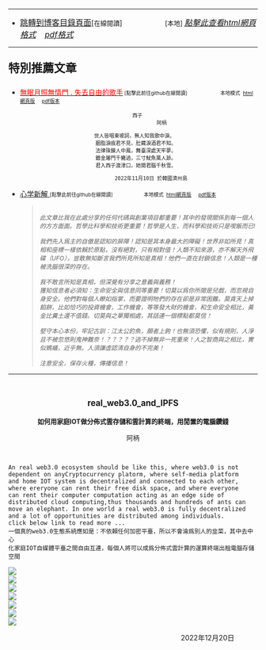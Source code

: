 ****
- [<font size=3>跳轉到博客目錄頁面</font>](../../tableOfContent.md)[<font size=2>在線閱讀</font>]&nbsp;&nbsp; &nbsp; &nbsp; &nbsp; &nbsp; &nbsp; &nbsp; &nbsp; &nbsp;&nbsp; &nbsp;  <font size=2> [本地] </font><font size=3>[*_點擊此查看html網頁格式_*](../../tableOfContent.html)&nbsp; &nbsp; [*_pdf格式_*](../../tableOfContent.md.pdf)</font>
****
### <p style="font-size: 23px; font-weight:900;">特別推薦文章</p>

- [<font color=red>無眠月照無情門 . 失去自由的歌手</font>](https://github.com/brianwchh/worldofheart/blob/main/md_and_html/%E7%84%A1%E7%9C%A0%E6%9C%88%E7%85%A7%E7%84%A1%E6%83%85%E9%96%80.md)<font size=1> [點擊此前往github在線閱讀]</font> &nbsp;&nbsp;&nbsp;&nbsp;&nbsp;&nbsp;&nbsp;&nbsp;&nbsp;&nbsp;&nbsp;&nbsp;&nbsp;&nbsp;&nbsp; <font size=1>本地模式 &nbsp;[html網頁版](../../md_and_html/無眠月照無情門.html) &nbsp;&nbsp;&nbsp; [pdf版本](../../md_and_html/無眠月照無情門.md.pdf) </font>

  <div align="center"  style="font-size:12px;" > 

      西子 
                      阿柄 

      世人皆唱東坡詞，無人知我歌中淚。   
      胭脂淚痕君不見，肚藏淚酒君不知。  
      法律珠鍊人中鳳，舞臺深處天牢夢。  
      鍍金屠門千豬過，三寸魷魚萬人舔。  
      君入西子渡津口，她閱君腦千秋雪。  
    
              2022年11月10日 於韓國濟州島
  </div>

-  [心学新解 ](https://github.com/brianwchh/worldofheart)<font size=1> [點擊此前往github在線閱讀]</font>&nbsp;&nbsp;&nbsp;&nbsp;&nbsp;&nbsp;&nbsp;&nbsp;&nbsp;&nbsp;&nbsp;&nbsp;&nbsp;&nbsp;&nbsp; <font size=1>本地模式 &nbsp;[html網頁版](../../md_and_html/心學新解.html) &nbsp;&nbsp;&nbsp; [pdf版本](../../md_and_html/心學新解.md.pdf) </font>
         

      > *_<span><p><span align="left"  style="margin:0px;padding:0px;font-size:12px; white-space : pre-wrap !important;  " > 此文章比我在此處分享的任何代碼與創業項目都重要！其中的發現關係到每一個人的方方面面。哲學比科學和技術更重要！哲學是人生，而科學和技術只是喫飯而已!</span></p><p><span align="left"  style="margin:0px;padding:0px;font-size:12px; white-space : pre-wrap !important;  " >我們先入爲主的自傲是認知的屏障！認知是其本身最大的障礙！世界非如所見！真相和座標一樣依賴於原點，沒有絕對，只有相對值！人類不知來源，亦不解天外飛碟（UFO），豈敢無知斷言我們所見所知是真相！他們一直在封鎖信息！人類是一種被洗腦很深的存在。</span></p><p><span align="left"  style="margin:0px;padding:0px;font-size:12px; white-space : pre-wrap !important;  " >我不敢言所知是真相，但深覺有分享之意義與義務！</br>獲知信息者必須知：生命安全與信息同等重要！切莫以爲你所閱是兒戲，而忽視自身安全。他們對每個人瞭如指掌，而要證明牠們的存在卻是非常困難。莫貪天上掉餡餅，比如恰巧的投資機會，工作機會，等等發大財的機會，和生命安全相比，黃金比糞土還不值錢。切莫與之單獨相處，其話連一個標點都莫信！</span></p><p><span align="left"  style="margin:0px;padding:0px;font-size:12px; white-space : pre-wrap !important;  " >堅守本心本份，牢記古訓：江太公釣魚，願者上鉤！也無須恐懼，似有規則，人淨且不被忽悠則鬼神難奈！？？？？？逃不掉無非一死重來！人之智商與之相比，實似螞蟻，近乎無。人須謙虛認清自身的不完美！</span></p><p><span align="left"  style="margin:0px;padding:0px;font-size:12px; white-space : pre-wrap !important;  " >注意安全，保存火種，傳播信息！</span></p></span>_*

****

</br>

****<p align="center" style="font-size: larger;">real_web3.0_and_IPFS</p>****
****<p align="center" style="font-size: small;">如何用家庭IOT做分佈式雲存儲和雲計算的終端，用閒置的電腦鑽錢</p>****
<p align="center" style="font-size: small;">阿柄</p>

</br>


<div align="left">

    An real web3.0 ecosystem should be like this, where web3.0 is not 
    dependent on anyCryptocurrency platorm, where self-media platform 
    and home IOT system is decentralized and connected to each other, 
    where ereryone can rent their free disk space, and where everyone 
    can rent their computer computation acting as an edge side of 
    distributed cloud computing,thus thousands and hundreds of ants can 
    move an elephant. In one world a real web3.0 is fully decentralized
    and a lot of opportunities are distributed among individuals.
    click below link to read more ... 
    一個真的web3.0生態系統應如是：不依賴任何加密平臺，所以不會淪爲別人的韭菜，其中去中心
    化家庭IOT自媒體平臺之間自由互連，每個人將可以成爲分佈式雲計算的運算終端出租電腦存儲空間


<!-- image area, flex to make it center,it may not work for github, for html and pdf rendering only -->
<div align="center" style="page-break-inside: avoid; margin-top:1px; margin-bottom:1px;"> <!-- pictureWrapper_div add this only to make the bendan github understand -->
  <div class="ImageWrapperFlex" >
   <div class="FlexSide"  ></div>
   <image class="FlexImage"   src='./images/realweb3.0_1.png'/>
   <div class="FlexSide" ></div>
  </div>
  <p align="center" style="margin:0px;padding:0px;">   </p> 
</div> <!-- end pictureWrapper_div -->

<!-- image area, flex to make it center,it may not work for github, for html and pdf rendering only -->
<div align="center" style="page-break-inside: avoid; margin-top:1px; margin-bottom:1px;"> <!-- pictureWrapper_div add this only to make the bendan github understand -->
  <div class="ImageWrapperFlex" >
   <div class="FlexSide"  ></div>
   <image class="FlexImage"   src='./images/realweb3.0_2.png'/>
   <div class="FlexSide" ></div>
  </div>
  <p align="center" style="margin:0px;padding:0px;">   </p> 
</div> <!-- end pictureWrapper_div -->

<!-- image area, flex to make it center,it may not work for github, for html and pdf rendering only -->
<div align="center" style="page-break-inside: avoid; margin-top:1px; margin-bottom:1px;"> <!-- pictureWrapper_div add this only to make the bendan github understand -->
  <div class="ImageWrapperFlex" >
   <div class="FlexSide"  ></div>
   <image class="FlexImage"   src='./images/realweb3.0_3.png'/>
   <div class="FlexSide" ></div>
  </div>
  <p align="center" style="margin:0px;padding:0px;">   </p> 
</div> <!-- end pictureWrapper_div -->

<!-- image area, flex to make it center,it may not work for github, for html and pdf rendering only -->
<div align="center" style="page-break-inside: avoid; margin-top:1px; margin-bottom:1px;"> <!-- pictureWrapper_div add this only to make the bendan github understand -->
  <div class="ImageWrapperFlex" >
   <div class="FlexSide"  ></div>
   <image class="FlexImage"   src='./images/realweb3.0_4.png'/>
   <div class="FlexSide" ></div>
  </div>
  <p align="center" style="margin:0px;padding:0px;">   </p> 
</div> <!-- end pictureWrapper_div -->

<!-- image area, flex to make it center,it may not work for github, for html and pdf rendering only -->
<div align="center" style="page-break-inside: avoid; margin-top:1px; margin-bottom:1px;"> <!-- pictureWrapper_div add this only to make the bendan github understand -->
  <div class="ImageWrapperFlex" >
   <div class="FlexSide"  ></div>
   <image class="FlexImage"   src='./images/realweb3.0_5.png'/>
   <div class="FlexSide" ></div>
  </div>
  <p align="center" style="margin:0px;padding:0px;">   </p> 
</div> <!-- end pictureWrapper_div -->

<!-- image area, flex to make it center,it may not work for github, for html and pdf rendering only -->
<div align="center" style="page-break-inside: avoid; margin-top:1px; margin-bottom:1px;"> <!-- pictureWrapper_div add this only to make the bendan github understand -->
  <div class="ImageWrapperFlex" >
   <div class="FlexSide"  ></div>
   <image class="FlexImage"   src='./images/realweb3.0_6.png'/>
   <div class="FlexSide" ></div>
  </div>
  <p align="center" style="margin:0px;padding:0px;">   </p> 
</div> <!-- end pictureWrapper_div -->

<!-- image area, flex to make it center,it may not work for github, for html and pdf rendering only -->
<div align="center" style="page-break-inside: avoid; margin-top:1px; margin-bottom:1px;"> <!-- pictureWrapper_div add this only to make the bendan github understand -->
  <div class="ImageWrapperFlex" >
   <div class="FlexSide"  ></div>
   <image class="FlexImage"   src='./images/realweb3.0_7.png'/>
   <div class="FlexSide" ></div>
  </div>
  <p align="center" style="margin:0px;padding:0px;">   </p> 
</div> <!-- end pictureWrapper_div -->


<p align="right"> 2022年12月20日 &nbsp;&nbsp;&nbsp;&nbsp;&nbsp;&nbsp;&nbsp;&nbsp;&nbsp;&nbsp;&nbsp; </p>
</div>





</br>
</br>

<style>

.ImageWrapperFlex {
    display: flex; 
    flex-direction: row; 
    margin-top: 1px; 
    margin-bottom: 1px;

    width: 100% ;
}

.FlexSide {
    flex-basis: 0px ;
    flex:1;

}



/* large device screen 設置熒幕顯示圖片大小（電腦等大型屏幕）*/
@media only screen and (min-width: 600px) {

    .FlexImage {
        flex-basis: 700px ;
        flex:0;    
        height:auto; 
        max-width: 700px;
        min-width: 700px;
     
    }

}

 /* small device screen 設置熒幕顯示圖片大小（平板手機等屏幕）*/
@media only screen and (max-width: 600px) {
    
    .FlexImage {
        flex-basis: 600px ;
        flex:1;
        height:auto; 
     
    }

}

/* style for print !important 設置打印圖片大小*/
@media print {

    .FlexImage {
        flex-basis: 600px ;
        flex:0;    
        height:auto; 
        max-width: 600px;
        min-width: 600px;
     
    }
}

</style>


<!-- 共用的css -->
<!-- <head>
    <link rel="stylesheet" href="../common_css/common_style.css">
</head> -->




